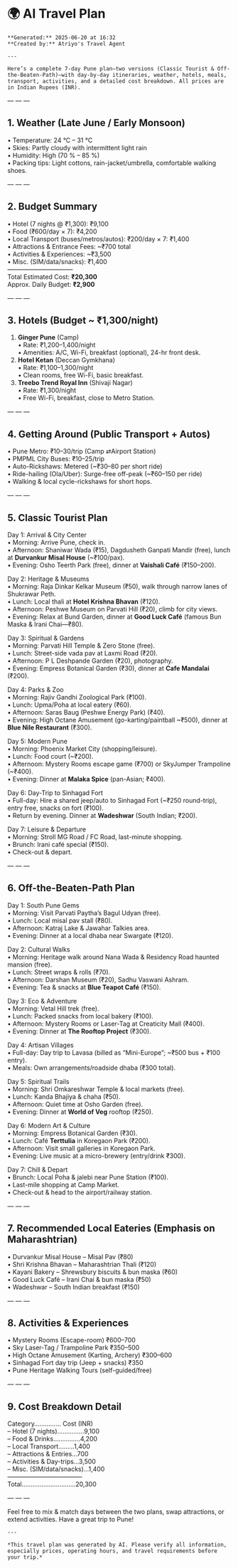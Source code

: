 # 🌍 AI Travel Plan

    **Generated:** 2025-06-20 at 16:32  
    **Created by:** Atriyo's Travel Agent

    ---

    Here’s a complete 7-day Pune plan—two versions (Classic Tourist & Off-the-Beaten-Path)—with day-by-day itineraries, weather, hotels, meals, transport, activities, and a detailed cost breakdown. All prices are in Indian Rupees (INR).  

— — —  

## 1. Weather (Late June / Early Monsoon)  
• Temperature: 24 °C – 31 °C  
• Skies: Partly cloudy with intermittent light rain  
• Humidity: High (70 % – 85 %)  
• Packing tips: Light cottons, rain-jacket/umbrella, comfortable walking shoes.  

— — —  

## 2. Budget Summary  
• Hotel (7 nights @ ₹1,300): ₹9,100  
• Food (₹600/day × 7): ₹4,200  
• Local Transport (buses/metros/autos): ₹200/day × 7: ₹1,400  
• Attractions & Entrance Fees: ~₹700 total  
• Activities & Experiences: ~₹3,500  
• Misc. (SIM/data/snacks): ₹1,400  
–––––––––––––––––––––  
Total Estimated Cost: **₹20,300**  
Approx. Daily Budget: **₹2,900**  

— — —  

## 3. Hotels (Budget ~ ₹1,300/night)  
1. **Ginger Pune** (Camp)  
   • Rate: ₹1,200–1,400/night  
   • Amenities: A/C, Wi-Fi, breakfast (optional), 24-hr front desk.  
2. **Hotel Ketan** (Deccan Gymkhana)  
   • Rate: ₹1,100–1,300/night  
   • Clean rooms, free Wi-Fi, basic breakfast.  
3. **Treebo Trend Royal Inn** (Shivaji Nagar)  
   • Rate: ₹1,300/night  
   • Free Wi-Fi, breakfast, close to Metro Station.  

— — —  

## 4. Getting Around (Public Transport + Autos)  
• Pune Metro: ₹10–30/trip (Camp ⇄Airport Station)  
• PMPML City Buses: ₹10–25/trip  
• Auto-Rickshaws: Metered (~₹30–80 per short ride)  
• Ride-hailing (Ola/Uber): Surge-free off-peak (~₹60–150 per ride)  
• Walking & local cycle-rickshaws for short hops.  

— — —  

## 5. Classic Tourist Plan  

Day 1: Arrival & City Center  
 • Morning: Arrive Pune, check in.  
 • Afternoon: Shaniwar Wada (₹15), Dagdusheth Ganpati Mandir (free), lunch at **Durvankur Misal House** (~₹100/pax).  
 • Evening: Osho Teerth Park (free), dinner at **Vaishali Café** (₹150–200).  

Day 2: Heritage & Museums  
 • Morning: Raja Dinkar Kelkar Museum (₹50), walk through narrow lanes of Shukrawar Peth.  
 • Lunch: Local thali at **Hotel Krishna Bhavan** (₹120).  
 • Afternoon: Peshwe Museum on Parvati Hill (₹20), climb for city views.  
 • Evening: Relax at Bund Garden, dinner at **Good Luck Café** (famous Bun Maska & Irani Chai—₹80).  

Day 3: Spiritual & Gardens  
 • Morning: Parvati Hill Temple & Zero Stone (free).  
 • Lunch: Street-side vada pav at Laxmi Road (₹20).  
 • Afternoon: P L Deshpande Garden (₹20), photography.  
 • Evening: Empress Botanical Garden (₹30), dinner at **Cafe Mandalai** (₹200).  

Day 4: Parks & Zoo  
 • Morning: Rajiv Gandhi Zoological Park (₹100).  
 • Lunch: Upma/Poha at local eatery (₹60).  
 • Afternoon: Saras Baug (Peshwe Energy Park) (₹40).  
 • Evening: High Octane Amusement (go-karting/paintball ~₹500), dinner at **Blue Nile Restaurant** (₹300).  

Day 5: Modern Pune  
 • Morning: Phoenix Market City (shopping/leisure).  
 • Lunch: Food court (~₹200).  
 • Afternoon: Mystery Rooms escape game (₹700) or SkyJumper Trampoline (~₹400).  
 • Evening: Dinner at **Malaka Spice** (pan-Asian; ₹400).  

Day 6: Day-Trip to Sinhagad Fort  
 • Full-day: Hire a shared jeep/auto to Sinhagad Fort (~₹250 round-trip), entry free, snacks on fort (₹100).  
 • Return by evening. Dinner at **Wadeshwar** (South Indian; ₹200).  

Day 7: Leisure & Departure  
 • Morning: Stroll MG Road / FC Road, last-minute shopping.  
 • Brunch: Irani café special (₹150).  
 • Check-out & depart.  

— — —  

## 6. Off-the-Beaten-Path Plan  

Day 1: South Pune Gems  
 • Morning: Visit Parvati Paytha’s Bagul Udyan (free).  
 • Lunch: Local misal pav stall (₹80).  
 • Afternoon: Katraj Lake & Jawahar Talkies area.  
 • Evening: Dinner at a local dhaba near Swargate (₹120).  

Day 2: Cultural Walks  
 • Morning: Heritage walk around Nana Wada & Residency Road haunted mansion (free).  
 • Lunch: Street wraps & rolls (₹70).  
 • Afternoon: Darshan Museum (₹20), Sadhu Vaswani Ashram.  
 • Evening: Tea & snacks at **Blue Teapot Café** (₹150).  

Day 3: Eco & Adventure  
 • Morning: Vetal Hill trek (free).  
 • Lunch: Packed snacks from local bakery (₹100).  
 • Afternoon: Mystery Rooms or Laser-Tag at Creaticity Mall (₹400).  
 • Evening: Dinner at **The Rooftop Project** (₹300).  

Day 4: Artisan Villages  
 • Full-day: Day trip to Lavasa (billed as “Mini-Europe”; ~₹500 bus + ₹100 entry).  
 • Meals: Own arrangements/roadside dhaba (₹300 total).  

Day 5: Spiritual Trails  
 • Morning: Shri Omkareshwar Temple & local markets (free).  
 • Lunch: Kanda Bhajiya & chaha (₹50).  
 • Afternoon: Quiet time at Osho Garden (free).  
 • Evening: Dinner at **World of Veg** rooftop (₹250).  

Day 6: Modern Art & Culture  
 • Morning: Empress Botanical Garden (₹30).  
 • Lunch: Café **Terttulia** in Koregaon Park (₹200).  
 • Afternoon: Visit small galleries in Koregaon Park.  
 • Evening: Live music at a micro-brewery (entry/drink ₹300).  

Day 7: Chill & Depart  
 • Brunch: Local Poha & jalebi near Pune Station (₹100).  
 • Last-mile shopping at Camp Market.  
 • Check-out & head to the airport/railway station.  

— — —  

## 7. Recommended Local Eateries (Emphasis on Maharashtrian)  
• Durvankur Misal House – Misal Pav (₹80)  
• Shri Krishna Bhavan – Maharashtrian Thali (₹120)  
• Kayani Bakery – Shrewsbury biscuits & bun maska (₹60)  
• Good Luck Café – Irani Chai & bun maska (₹50)  
• Wadeshwar – South Indian breakfast (₹150)  

— — —  

## 8. Activities & Experiences  
• Mystery Rooms (Escape-room) ₹600–700  
• Sky Laser-Tag / Trampoline Park ₹350–500  
• High Octane Amusement (Karting, Archery) ₹300–600  
• Sinhagad Fort day trip (Jeep + snacks) ₹350  
• Pune Heritage Walking Tours (self-guided/free)  

— — —  

## 9. Cost Breakdown Detail  

Category…………… Cost (INR)  
– Hotel (7 nights)……………9,100  
– Food & Drinks……………4,200  
– Local Transport………1,400  
– Attractions & Entries…700  
– Activities & Day-trips…3,500  
– Misc. (SIM/data/snacks)…1,400  
––––––––––––––––––––––––  
Total…………………………20,300  

— — —  

Feel free to mix & match days between the two plans, swap attractions, or extend activities. Have a great trip to Pune!

    ---

    *This travel plan was generated by AI. Please verify all information, especially prices, operating hours, and travel requirements before your trip.*
    